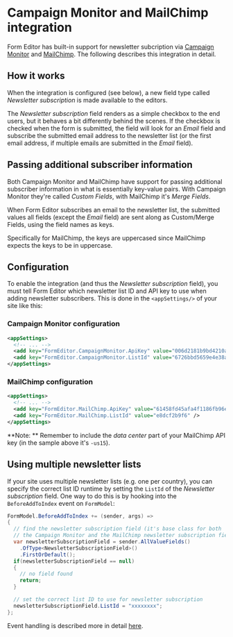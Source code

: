 # Campaign Monitor and MailChimp integration
Form Editor has built-in support for newsletter subcription via [Campaign Monitor](https://www.campaignmonitor.com/) and [MailChimp](https://mailchimp.com/). The following describes this integration in detail.

## How it works
When the integration is configured (see below), a new field type called *Newsletter subscription* is made available to the editors. 

The *Newsletter subscription* field renders as a simple checkbox to the end users, but it behaves a bit differently behind the scenes. If the checkbox is checked when the form is submitted, the field will look for an *Email* field and subscribe the submitted email address to the newsletter list (or the first email address, if multiple emails are submitted in the *Email* field). 

## Passing additional subscriber information
Both Campaign Monitor and MailChimp have support for passing additional subscriber information in what is essentially key-value pairs. With Campaign Monitor they're called *Custom Fields*, with MailChimp it's *Merge Fields*. 

When Form Editor subscribes an email to the newsletter list, the submitted values all fields (except the *Email* field) are sent along as Custom/Merge Fields, using the field names as keys. 

Specifically for MailChimp, the keys are uppercased since MailChimp expects the keys to be in uppercase.

## Configuration
To enable the integration (and thus the *Newsletter subscription* field), you must tell Form Editor which newsletter list ID and API key to use when adding newsletter subscribers. This is done in the `<appSettings/>` of your site like this:

### Campaign Monitor configuration
```xml
<appSettings>
  <!-- ... -->
  <add key="FormEditor.CampaignMonitor.ApiKey" value="006d2181b9bd4210a1f8effface7cbd4" />
  <add key="FormEditor.CampaignMonitor.ListId" value="6726bbd5659e4e38a02e5c1ef8779181" />
</appSettings>
```

### MailChimp configuration
```xml
<appSettings>
  <!-- ... -->
  <add key="FormEditor.MailChimp.ApiKey" value="61458fd45afa4f1186fb96e665aef510-us15" />
  <add key="FormEditor.MailChimp.ListId" value="e8dcf2b9f6" />
</appSettings>
```
**Note: ** Remember to include the *data center* part of your MailChimp API key (in the sample above it's `-us15`).

## Using multiple newsletter lists
If your site uses multiple newsletter lists (e.g. one per country), you can specify the correct list ID runtime by setting the `ListId` of the *Newsletter subscription* field. One way to do this is by hooking into the `BeforeAddToIndex` event on `FormModel`:

```cs
FormModel.BeforeAddToIndex += (sender, args) =>
{
  // find the newsletter subscription field (it's base class for both 
  // the Campaign Monitor and the MailChimp newsletter subscription fields)
  var newsletterSubscriptionField = sender.AllValueFields()
    .OfType<NewsletterSubscriptionField>()
    .FirstOrDefault();
  if(newsletterSubscriptionField == null)
  {
    // no field found
    return;
  }

  // set the correct list ID to use for newsletter subscription
  newsletterSubscriptionField.ListId = "xxxxxxxx";
};
```

Event handling is described more in detail [here](extend.md#form-submission-events).

